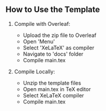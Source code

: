 ## How to Use the Template

1. Compile with Overleaf:
   - Upload the zip file to Overleaf
   - Open 'Menu' 
   - Select 'XeLaTeX' as compiler
   - Navigate to 'docs' folder
   - Compile main.tex

2. Compile Locally:
   - Unzip the template files
   - Open main.tex in TeX editor
   - Select XeLaTeX compiler  
   - Compile main.tex
